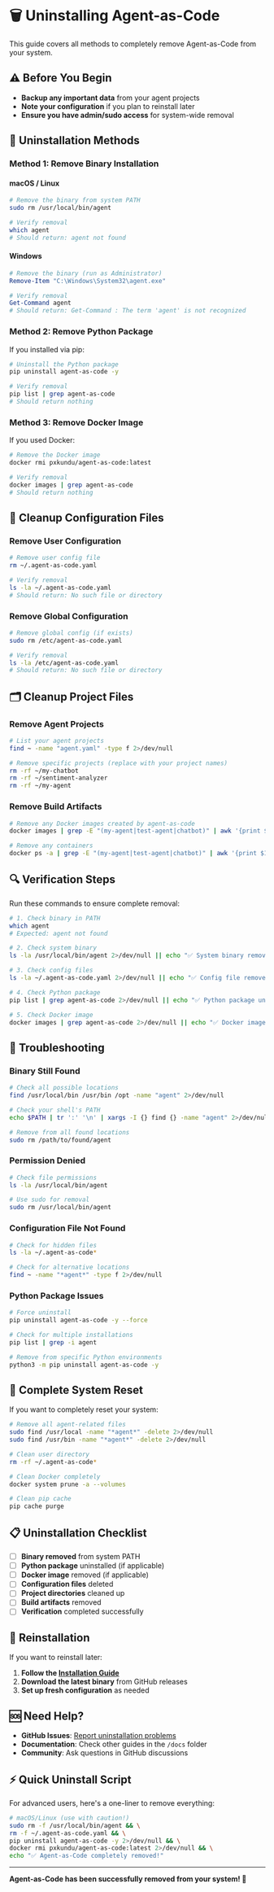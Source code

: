 # 🗑️ Uninstalling Agent-as-Code

This guide covers all methods to completely remove Agent-as-Code from your system.

## ⚠️ Before You Begin

- **Backup any important data** from your agent projects
- **Note your configuration** if you plan to reinstall later
- **Ensure you have admin/sudo access** for system-wide removal

## 🔧 Uninstallation Methods

### Method 1: Remove Binary Installation

#### macOS / Linux
```bash
# Remove the binary from system PATH
sudo rm /usr/local/bin/agent

# Verify removal
which agent
# Should return: agent not found
```

#### Windows
```powershell
# Remove the binary (run as Administrator)
Remove-Item "C:\Windows\System32\agent.exe"

# Verify removal
Get-Command agent
# Should return: Get-Command : The term 'agent' is not recognized
```

### Method 2: Remove Python Package

If you installed via pip:

```bash
# Uninstall the Python package
pip uninstall agent-as-code -y

# Verify removal
pip list | grep agent-as-code
# Should return nothing
```

### Method 3: Remove Docker Image

If you used Docker:

```bash
# Remove the Docker image
docker rmi pxkundu/agent-as-code:latest

# Verify removal
docker images | grep agent-as-code
# Should return nothing
```

## 🧹 Cleanup Configuration Files

### Remove User Configuration
```bash
# Remove user config file
rm ~/.agent-as-code.yaml

# Verify removal
ls -la ~/.agent-as-code.yaml
# Should return: No such file or directory
```

### Remove Global Configuration
```bash
# Remove global config (if exists)
sudo rm /etc/agent-as-code.yaml

# Verify removal
ls -la /etc/agent-as-code.yaml
# Should return: No such file or directory
```

## 🗂️ Cleanup Project Files

### Remove Agent Projects
```bash
# List your agent projects
find ~ -name "agent.yaml" -type f 2>/dev/null

# Remove specific projects (replace with your project names)
rm -rf ~/my-chatbot
rm -rf ~/sentiment-analyzer
rm -rf ~/my-agent
```

### Remove Build Artifacts
```bash
# Remove any Docker images created by agent-as-code
docker images | grep -E "(my-agent|test-agent|chatbot)" | awk '{print $3}' | xargs -r docker rmi

# Remove any containers
docker ps -a | grep -E "(my-agent|test-agent|chatbot)" | awk '{print $1}' | xargs -r docker rm
```

## 🔍 Verification Steps

Run these commands to ensure complete removal:

```bash
# 1. Check binary in PATH
which agent
# Expected: agent not found

# 2. Check system binary
ls -la /usr/local/bin/agent 2>/dev/null || echo "✅ System binary removed"

# 3. Check config files
ls -la ~/.agent-as-code.yaml 2>/dev/null || echo "✅ Config file removed"

# 4. Check Python package
pip list | grep agent-as-code 2>/dev/null || echo "✅ Python package uninstalled"

# 5. Check Docker image
docker images | grep agent-as-code 2>/dev/null || echo "✅ Docker image removed"
```

## 🚨 Troubleshooting

### Binary Still Found
```bash
# Check all possible locations
find /usr/local/bin /usr/bin /opt -name "agent" 2>/dev/null

# Check your shell's PATH
echo $PATH | tr ':' '\n' | xargs -I {} find {} -name "agent" 2>/dev/null

# Remove from all found locations
sudo rm /path/to/found/agent
```

### Permission Denied
```bash
# Check file permissions
ls -la /usr/local/bin/agent

# Use sudo for removal
sudo rm /usr/local/bin/agent
```

### Configuration File Not Found
```bash
# Check for hidden files
ls -la ~/.agent-as-code*

# Check for alternative locations
find ~ -name "*agent*" -type f 2>/dev/null
```

### Python Package Issues
```bash
# Force uninstall
pip uninstall agent-as-code -y --force

# Check for multiple installations
pip list | grep -i agent

# Remove from specific Python environments
python3 -m pip uninstall agent-as-code -y
```

## 🔄 Complete System Reset

If you want to completely reset your system:

```bash
# Remove all agent-related files
sudo find /usr/local -name "*agent*" -delete 2>/dev/null
sudo find /usr/bin -name "*agent*" -delete 2>/dev/null

# Clean user directory
rm -rf ~/.agent-as-code*

# Clean Docker completely
docker system prune -a --volumes

# Clean pip cache
pip cache purge
```

## 📋 Uninstallation Checklist

- [ ] **Binary removed** from system PATH
- [ ] **Python package** uninstalled (if applicable)
- [ ] **Docker image** removed (if applicable)
- [ ] **Configuration files** deleted
- [ ] **Project directories** cleaned up
- [ ] **Build artifacts** removed
- [ ] **Verification** completed successfully

## 🌟 Reinstallation

If you want to reinstall later:

1. **Follow the [Installation Guide](./INSTALL.md)**
2. **Download the latest binary** from GitHub releases
3. **Set up fresh configuration** as needed

## 🆘 Need Help?

- **GitHub Issues**: [Report uninstallation problems](https://github.com/pxkundu/agent-as-code/issues)
- **Documentation**: Check other guides in the `/docs` folder
- **Community**: Ask questions in GitHub discussions

## ⚡ Quick Uninstall Script

For advanced users, here's a one-liner to remove everything:

```bash
# macOS/Linux (use with caution!)
sudo rm -f /usr/local/bin/agent && \
rm -f ~/.agent-as-code.yaml && \
pip uninstall agent-as-code -y 2>/dev/null && \
docker rmi pxkundu/agent-as-code:latest 2>/dev/null && \
echo "✅ Agent-as-Code completely removed!"
```

---

**Agent-as-Code has been successfully removed from your system! 🎉**
